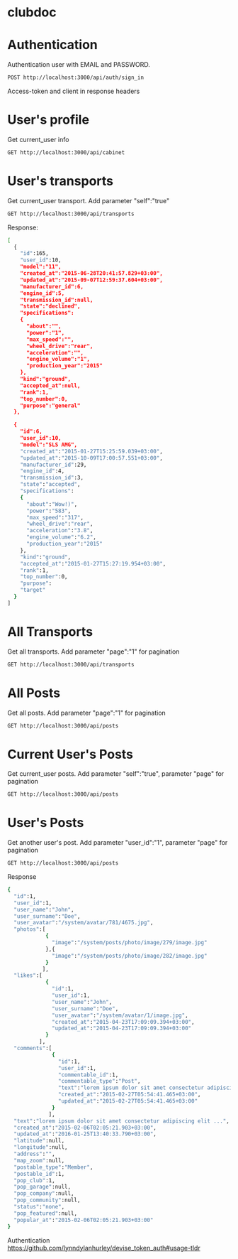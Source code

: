 # clubdoc


# Authentication

Authentication user with EMAIL and PASSWORD.
~~~bash
POST http://localhost:3000/api/auth/sign_in
~~~
Access-token and client in response headers

# User's profile
Get current_user info
~~~bash
GET http://localhost:3000/api/cabinet
~~~

# User's transports
Get current_user transport. Add parameter "self":"true" 
~~~bash
GET http://localhost:3000/api/transports
~~~

Response:
~~~bash
[
  {
    "id":165,
    "user_id":10,
    "model":"11",
    "created_at":"2015-06-28T20:41:57.829+03:00",
    "updated_at":"2015-09-07T12:59:37.604+03:00",
    "manufacturer_id":6,
    "engine_id":5,
    "transmission_id":null,
    "state":"declined",
    "specifications":
    {
      "about":"",
      "power":"1",
      "max_speed":"",
      "wheel_drive":"rear",
      "acceleration":"",
      "engine_volume":"1",
      "production_year":"2015"
    },
    "kind":"ground",
    "accepted_at":null,
    "rank":1,
    "top_number":0,
    "purpose":"general"
  },

  {
    "id":6,
    "user_id":10,
    "model":"SLS AMG",
    "created_at":"2015-01-27T15:25:59.039+03:00",
    "updated_at":"2015-10-09T17:00:57.551+03:00",
    "manufacturer_id":29,
    "engine_id":4,
    "transmission_id":3,
    "state":"accepted",
    "specifications":
    {
      "about":"Wow!)",
      "power":"583",
      "max_speed":"317",
      "wheel_drive":"rear",
      "acceleration":"3.8",
      "engine_volume":"6.2",
      "production_year":"2015"
    },
    "kind":"ground",
    "accepted_at":"2015-01-27T15:27:19.954+03:00",
    "rank":1,
    "top_number":0,
    "purpose":
    "target"
  }
]
~~~

# All Transports
Get all transports. Add parameter "page":"1" for pagination 
~~~bash
GET http://localhost:3000/api/transports
~~~

# All Posts
Get all posts. Add parameter "page":"1" for pagination 
~~~bash
GET http://localhost:3000/api/posts
~~~
# Current User's Posts
Get current_user posts. Add parameter "self":"true", parameter "page" for pagination
~~~bash
GET http://localhost:3000/api/posts
~~~
# User's Posts
Get another user's post. Add parameter "user_id":"1", parameter "page" for pagination
~~~bash
GET http://localhost:3000/api/posts
~~~
Response
~~~bash
{
  "id":1,
  "user_id":1,
  "user_name":"John",
  "user_surname":"Doe",
  "user_avatar":"/system/avatar/781/4675.jpg",
  "photos":[
            {
              "image":"/system/posts/photo/image/279/image.jpg"
            },{
              "image":"/system/posts/photo/image/282/image.jpg"
            }
           ],
  "likes":[
            {
              "id":1,
              "user_id":1,
              "user_name":"John",
              "user_surname":"Doe",
              "user_avatar":"/system/avatar/1/image.jpg",
              "created_at":"2015-04-23T17:09:09.394+03:00",
              "updated_at":"2015-04-23T17:09:09.394+03:00"
            }
          ],
  "comments":[
              {
                "id":1,
                "user_id":1,
                "commentable_id":1,
                "commentable_type":"Post",
                "text":"lorem ipsum dolor sit amet consectetur adipiscing elit",
                "created_at":"2015-02-27T05:54:41.465+03:00",
                "updated_at":"2015-02-27T05:54:41.465+03:00"
              }
             ],
  "text":"lorem ipsum dolor sit amet consectetur adipiscing elit ...",
  "created_at":"2015-02-06T02:05:21.903+03:00",
  "updated_at":"2016-01-25T13:40:33.790+03:00",
  "latitude":null,
  "longitude":null,
  "address":"",
  "map_zoom":null,
  "postable_type":"Member",
  "postable_id":1,
  "pop_club":1,
  "pop_garage":null,
  "pop_company":null,
  "pop_community":null,
  "status":"none",
  "pop_featured":null,
  "popular_at":"2015-02-06T02:05:21.903+03:00" 
}
~~~


Authentication https://github.com/lynndylanhurley/devise_token_auth#usage-tldr


```
